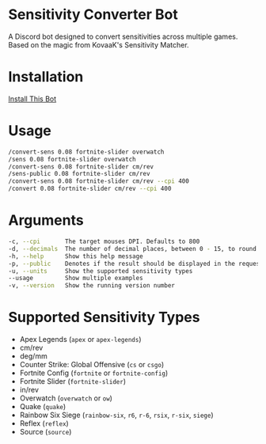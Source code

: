 # Sensitivity Converter Bot

A Discord bot designed to convert sensitivities across multiple games. Based on the magic from KovaaK's Sensitivity Matcher.

# Installation

[Install This Bot](https://discordapp.com/api/oauth2/authorize?client_id=536633635869163520&scope=bot&permissions=10240)

# Usage

```sh
/convert-sens 0.08 fortnite-slider overwatch
/sens 0.08 fortnite-slider overwatch
/convert-sens 0.08 fortnite-slider cm/rev
/sens-public 0.08 fortnite-slider cm/rev
/convert-sens 0.08 fortnite-slider cm/rev --cpi 400
/convert 0.08 fortnite-slider cm/rev --cpi 400
```

# Arguments

```sh
-c, --cpi       The target mouses DPI. Defaults to 800
-d, --decimals  The number of decimal places, between 0 - 15, to round the output to. Defaults to 5.
-h, --help      Show this help message
-p, --public    Denotes if the result should be displayed in the requesting channel or privately in a DM.
-u, --units     Show the supported sensitivity types
--usage         Show multiple examples
-v, --version   Show the running version number
```

# Supported Sensitivity Types

- Apex Legends (`apex` or `apex-legends`)
- cm/rev
- deg/mm
- Counter Strike: Global Offensive (`cs` or `csgo`)
- Fortnite Config (`fortnite` or `fortnite-config`)
- Fortnite Slider (`fortnite-slider`)
- in/rev
- Overwatch (`overwatch` or `ow`)
- Quake (`quake`)
- Rainbow Six Siege (`rainbow-six`, `r6`, `r-6`, `rsix`, `r-six`, `siege`)
- Reflex (`reflex`)
- Source (`source`)
